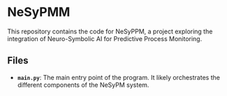 # NeSyPMM

This repository contains the code for NeSyPPM, a project exploring the integration of Neuro-Symbolic AI for Predictive Process Monitoring.

## Files

*   **`main.py`**: The main entry point of the program. It likely orchestrates the different components of the NeSyPM system.